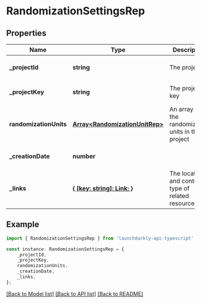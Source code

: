 # RandomizationSettingsRep


## Properties

Name | Type | Description | Notes
------------ | ------------- | ------------- | -------------
**_projectId** | **string** | The project ID | [optional] [default to undefined]
**_projectKey** | **string** | The project key | [optional] [default to undefined]
**randomizationUnits** | [**Array&lt;RandomizationUnitRep&gt;**](RandomizationUnitRep.md) | An array of the randomization units in this project | [optional] [default to undefined]
**_creationDate** | **number** |  | [optional] [default to undefined]
**_links** | [**{ [key: string]: Link; }**](Link.md) | The location and content type of related resources | [optional] [default to undefined]

## Example

```typescript
import { RandomizationSettingsRep } from 'launchdarkly-api-typescript';

const instance: RandomizationSettingsRep = {
    _projectId,
    _projectKey,
    randomizationUnits,
    _creationDate,
    _links,
};
```

[[Back to Model list]](../README.md#documentation-for-models) [[Back to API list]](../README.md#documentation-for-api-endpoints) [[Back to README]](../README.md)
